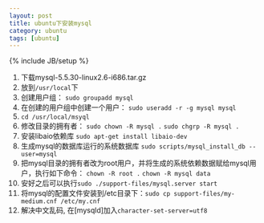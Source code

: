 ```yaml
---
layout: post
title: ubuntu下安装mysql
category: ubuntu
tags: [ubuntu]
---
```

{% include JB/setup %}

1. 下载mysql-5.5.30-linux2.6-i686.tar.gz
2. 放到`/usr/local`下
3.  创建用户组： `sudo groupadd mysql`
4. 在创建的用户组中创建一个用户： `sudo useradd -r -g mysql mysql`
5. `cd /usr/local/msyql`
6. 修改目录的拥有者： `sudo chown -R mysql .` `sudo chgrp -R mysql .`
7. 安装libaio依赖库 `sudo apt-get install libaio-dev`
8. 生成mysql的数据库运行的系统数据库 `sudo scripts/mysql_install_db --user=mysql`
9. 把mysql目录的拥有者改为root用户，并将生成的系统依赖数据赋给mysql用户，执行如下命令： `chown -R root .` `chown -R mysql data`
10. 安好之后可以执行`sudo ./support-files/mysql.server start`
11. 将mysql的配置文件安装到/etc目录下：`sudo cp support-files/my-medium.cnf /etc/my.cnf`
12. 解决中文乱码, 在[mysqld]加入`character-set-server=utf8`
